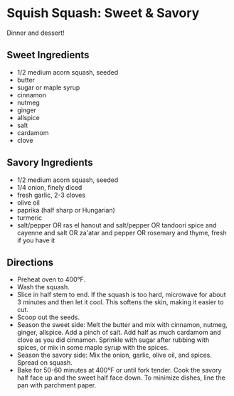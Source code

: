 # Squish Squash: Sweet & Savory
Dinner and dessert!

## Sweet Ingredients
- 1/2 medium acorn squash, seeded
- butter
- sugar or maple syrup
- cinnamon
- nutmeg
- ginger
- allspice
- salt
- cardamom
- clove

## Savory Ingredients
- 1/2 medium acorn squash, seeded
- 1/4 onion, finely diced
- fresh garlic, 2-3 cloves
- olive oil
- paprika (half sharp or Hungarian)
- turmeric
- salt/pepper OR ras el hanout and salt/pepper OR tandoori spice and cayenne and salt OR za'atar and pepper OR rosemary and thyme, fresh if you have it

## Directions
- Preheat oven to 400°F.
- Wash the squash.
- Slice in half stem to end.  If the squash is too hard, microwave for about 3 minutes and then let it cool. This softens the skin, making it easier to cut.
- Scoop out the seeds.
- Season the sweet side: Melt the butter and mix with cinnamon, nutmeg, ginger, allspice.  Add a pinch of salt.  Add half as much cardamom and clove as you did cinnamon. Sprinkle with sugar after rubbing with spices, or mix in some maple syrup with the spices.
- Season the savory side: Mix the onion, garlic, olive oil, and spices.  Spread on squash.
- Bake for 50-60 minutes at 400°F or until fork tender.  Cook the savory half face up and the sweet half face down. To minimize dishes, line the pan with parchment paper.
